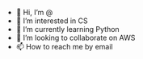 - 👋 Hi, I’m @
- 👀 I’m interested in CS
- 🌱 I’m currently learning Python
- 💞️ I’m looking to collaborate on AWS
- 📫 How to reach me by email

<!---
rahmadi0/rahmadi0 is a ✨ special ✨ repository because its `README.md` (this file) appears on your GitHub profile.
You can click the Preview link to take a look at your changes.
--->
